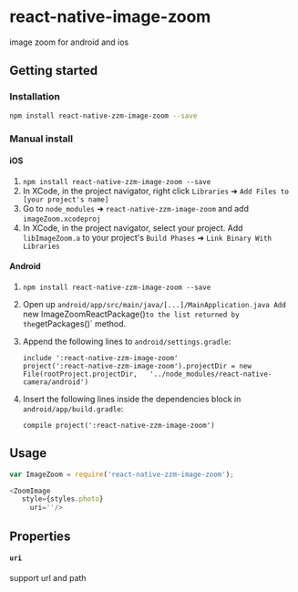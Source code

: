 # react-native-image-zoom
image zoom for android and ios

 ## Getting started
 
 
 ### Installation

```bash
npm install react-native-zzm-image-zoom --save
```

### Manual install
#### iOS
1. `npm install react-native-zzm-image-zoom --save`
2. In XCode, in the project navigator, right click `Libraries` ➜ `Add Files to [your project's name]`
3. Go to `node_modules` ➜ `react-native-zzm-image-zoom` and add `imageZoom.xcodeproj`
4. In XCode, in the project navigator, select your project. Add `libImageZoom.a` to your project's `Build Phases` ➜ `Link Binary With Libraries`


#### Android
1. `npm install react-native-zzm-image-zoom --save`
2. Open up `android/app/src/main/java/[...]/MainApplication.java
   Add `new ImageZoomReactPackage()` to the list returned by the `getPackages()` method. 
3. Append the following lines to `android/settings.gradle`:

	```
	include ':react-native-zzm-image-zoom'
	project(':react-native-zzm-image-zoom').projectDir = new File(rootProject.projectDir, 	'../node_modules/react-native-camera/android')
	```

4. Insert the following lines inside the dependencies block in `android/app/build.gradle`:

	```
    compile project(':react-native-zzm-image-zoom')
	```

## Usage

```javascript
var ImageZoom = require('react-native-zzm-image-zoom');

<ZoomImage
   style={styles.photo}
     uri=''/>
```

## Properties

#### `uri`

support url and path
